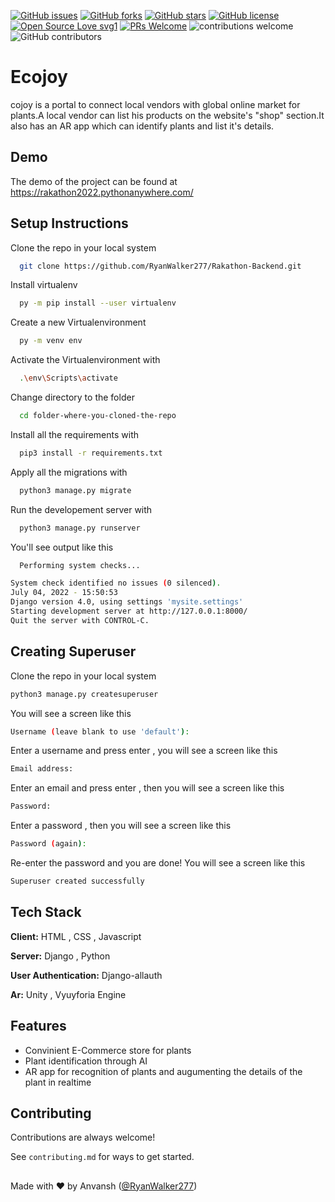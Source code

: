 [![GitHub issues](https://img.shields.io/github/issues/RyanWalker277/EcoJoy)](https://github.com/RyanWalker277/EcoJoy/issues)
[![GitHub forks](https://img.shields.io/github/forks/RyanWalker277/EcoJoy)](https://github.com/RyanWalker277/EcoJoy/network)
[![GitHub stars](https://img.shields.io/github/stars/RyanWalker277/EcoJoy)](https://github.com/RyanWalker277/EcoJoy/stargazers)
[![GitHub license](https://img.shields.io/github/license/RyanWalker277/EcoJoy)](https://github.com/RyanWalker277/EcoJoy/blob/main/LICENSE)
[![Open Source Love svg1](https://badges.frapsoft.com/os/v1/open-source.svg?v=103)](https://github.com/ellerbrock/open-source-badges/) [![PRs Welcome](https://img.shields.io/badge/PRs-welcome-brightgreen.svg?style=flat-square)](http://makeapullrequest.com) ![contributions welcome](https://img.shields.io/static/v1.svg?label=Contributions&message=Welcome&color=0059b3&style=flat-square) ![GitHub contributors](https://img.shields.io/github/contributors-anon/RyanWalker277/EcoJoy) 
<br>

# Ecojoy

cojoy is a portal to connect local vendors with global online market for plants.A local vendor can list his products on the website's "shop" section.It also has an AR app which can identify plants and list it's details.


## Demo

The demo of the project can be found at 
https://rakathon2022.pythonanywhere.com/


## Setup Instructions

Clone the repo in your local system

```bash
  git clone https://github.com/RyanWalker277/Rakathon-Backend.git
```
Install virtualenv

```bash
  py -m pip install --user virtualenv
```
Create a new Virtualenvironment

```bash
  py -m venv env
```
Activate the Virtualenvironment with

```bash
  .\env\Scripts\activate
```
Change directory to the folder

```bash
  cd folder-where-you-cloned-the-repo
```
Install all the requirements with

```bash
  pip3 install -r requirements.txt
```
Apply all the migrations with 

```bash
  python3 manage.py migrate
```
Run the developement server with 

```bash
  python3 manage.py runserver
```
You'll see output like this
```bash
  Performing system checks...

System check identified no issues (0 silenced).
July 04, 2022 - 15:50:53
Django version 4.0, using settings 'mysite.settings'
Starting development server at http://127.0.0.1:8000/
Quit the server with CONTROL-C.
```

## Creating Superuser

Clone the repo in your local system

```bash
python3 manage.py createsuperuser
```
You will see a screen like this

```bash
Username (leave blank to use 'default'):
```
Enter a username and press enter , you will see a screen like this

```bash
Email address:
```
Enter an email and press enter , then you will see a screen like this

```bash
Password:
```
Enter a password , then you will see a screen like this

```bash
Password (again):
```
Re-enter the password and you are done! You will see a screen like this

```bash
Superuser created successfully
```

## Tech Stack

**Client:** HTML , CSS , Javascript

**Server:** Django , Python

**User Authentication:** Django-allauth

**Ar:** Unity , Vyuyforia Engine

## Features

- Convinient E-Commerce store for plants 
- Plant identification through AI
- AR app for recognition of plants and augumenting the details of the plant in realtime

## Contributing

Contributions are always welcome!

See `contributing.md` for ways to get started.


##
Made with ❤ by Anvansh ([@RyanWalker277](https://github.com/RyanWalker277))
